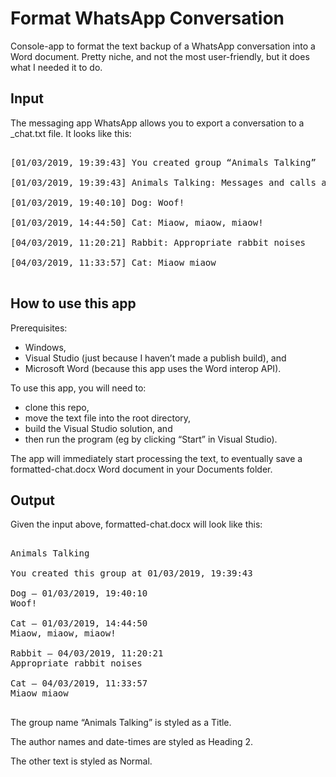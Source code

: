 # Format WhatsApp Conversation
Console-app to format the text backup of a WhatsApp conversation into a Word document.
Pretty niche, and not the most user-friendly, but it does what I needed it to do.

## Input
The messaging app WhatsApp allows you to export a conversation to a _chat.txt file. It looks like this:

<pre>

[01/03/2019, 19:39:43] ‎You created group “Animals Talking”

[01/03/2019, 19:39:43] Animals Talking: ‎Messages and calls are end-to-end encrypted. No one outside of this chat, not even WhatsApp, can read or listen to them.

[01/03/2019, 19:40:10] Dog: Woof!

[01/03/2019, 14:44:50] Cat: Miaow, miaow, miaow!

[04/03/2019, 11:20:21] Rabbit: Appropriate rabbit noises

[04/03/2019, 11:33:57] Cat: Miaow miaow

</pre>

## How to use this app
Prerequisites:
* Windows,
* Visual Studio (just because I haven’t made a publish build), and
* Microsoft Word (because this app uses the Word interop API).

To use this app, you will need to: 
* clone this repo,
* move the text file into the root directory,
* build the Visual Studio solution, and 
* then run the program (eg by clicking “Start” in Visual Studio).

The app will immediately start processing the text, to eventually save a formatted-chat.docx Word document in your Documents folder.

## Output
Given the input above, formatted-chat.docx will look like this:

<pre>

Animals Talking

You created this group at 01/03/2019, 19:39:43

Dog — 01/03/2019, 19:40:10
Woof!

Cat — 01/03/2019, 14:44:50
Miaow, miaow, miaow!

Rabbit — 04/03/2019, 11:20:21
Appropriate rabbit noises

Cat — 04/03/2019, 11:33:57
Miaow miaow

</pre>

The group name “Animals Talking” is styled as a Title.

The author names and date-times are styled as Heading 2.

The other text is styled as Normal.

